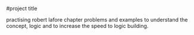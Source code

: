 #project title

practising robert lafore chapter problems and examples to understand the concept, logic and to increase the speed to logic building.



